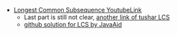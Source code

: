 - [Longest Common Subsequence YoutubeLink](https://www.youtube.com/watch?v=DuikFLPt8WQ)
  - Last part is still not clear, [another link of tushar LCS](https://www.youtube.com/watch?v=NnD96abizww)
  - [github solution for LCS by JavaAid](https://gist.github.com/kanahaiya/0a880436bb19c8cdf268b220ec1cb1b0)
